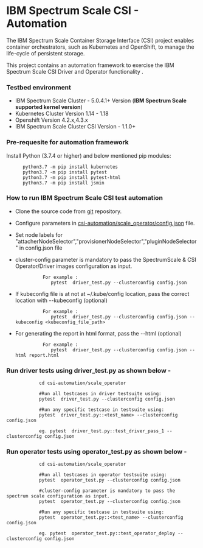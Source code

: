 # IBM Spectrum Scale CSI - Automation

The IBM Spectrum Scale Container Storage Interface (CSI) project enables container orchestrators, such as Kubernetes and OpenShift, to manage the life-cycle of persistent storage.

This project contains an automation framework to exercise the IBM Spectrum Scale CSI Driver and Operator functionality .


### Testbed environment 

- IBM Spectrum Scale Cluster - 5.0.4.1+ Version  (**IBM Spectrum Scale supported kernel version**)
- Kubernetes Cluster Version 1.14 - 1.18
- Openshift Version 4.2.x,4.3.x
- IBM Spectrum Scale Cluster CSI Version - 1.1.0+

### Pre-requesite for automation framework

Install Python (3.7.4 or higher) and below mentioned pip modules:

  ``` 
        python3.7 -m pip install kubernetes
        python3.7 -m pip install pytest
        python3.7 -m pip install pytest-html
        python3.7 -m pip install jsmin
  ```
       

### How to run IBM Spectrum Scale CSI test automation
- Clone the source code from [git](https://github.com/IBM/ibm-spectrum-scale-csi/) repository.

- Configure parameters in [csi-automation/scale_operator/config.json](https://github.com/IBM/ibm-spectrum-scale-csi/tests/functional-tests/config.json) file. 

- Set node labels for "attacherNodeSelector","provisionerNodeSelector","pluginNodeSelector" in config.json file


- cluster-config parameter is mandatory to pass the SpectrumScale & CSI Operator/Driver images configuration as input.

                For example :
                   pytest  driver_test.py --clusterconfig config.json
                   
- If kubeconfig file is at not at ~/.kube/config location, pass the correct location with --kubeconfig (optional)               
                
                For example :
                   pytest  driver_test.py --clusterconfig config.json --kubeconfig <kubeconfig_file_path>

- For generating the report in html format, pass the --html (optional)               
                
                For example :
                   pytest  driver_test.py --clusterconfig config.json --html report.html
                   
                
### Run driver tests using driver_test.py as shown below -
       
                cd csi-automation/scale_operator

                #Run all testcases in driver testsuite using:
                pytest  driver_test.py --clusterconfig config.json

                #Run any specific testcase in testsuite using:
                pytest  driver_test.py::<test_name> --clusterconfig config.json

                eg. pytest  driver_test.py::test_driver_pass_1 --clusterconfig config.json
                
### Run operator tests using operator_test.py as shown below -
       
                cd csi-automation/scale_operator
                
                #Run all testcases in operator testsuite using:
                pytest  operator_test.py --clusterconfig config.json
                
                #cluster-config parameter is mandatory to pass the spectrum scale configuration as input.
                pytest  operator_test.py --clusterconfig config.json

                #Run any specific testcase in testsuite using:
                pytest  operator_test.py::<test_name> --clusterconfig config.json

                eg. pytest  operator_test.py::test_operator_deploy --clusterconfig config.json

